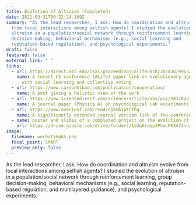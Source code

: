 ```yaml
---
title: Evolution of Altruism (Completed)
date: 2021-03-31T00:22:24.169Z
summary: "As the lead researcher, I ask: How do coordination and altruism evolve
  from local interactions among selfish agents? I studied the evolution of
  altruism in a population/social network through reinforcement learning, group
  decision-making, behavioral mechanisms (e.g., social learning and
  reputation-based regulation), and psychological experiments."
draft: false
featured: false
external_link: " "
links:
  - url: https://direct.mit.edu/isal/proceedings/alife2018/30/436/99632
    name: A recent CS conference (ALife) paper link on evolutionary agent simulation
      with social learning and collective voting
  - url: https://www.carsonhlbao.com/publication/cooperation/
    name: A post giving a holistic view of the work
  - url: https://www.sciencedirect.com/science/article/abs/pii/S037843711730938X?via%3Dihub
    name: A journal paper (Physica A) on psychological lab experiments and simulation
  - url: https://www.overleaf.com/read/njkmbjpttfhg
    name: A significantly extended journal version link of the conference paper
  - name: poster and slides of a completed project on the evolution of cooperation
    url: https://drive.google.com/drive/folders/1a3qKraepJPhmcP6X4T4nurX-B6d0ZLjP?usp=sharing
image:
  filename: wechatimg65.png
  focal_point: SMART
  preview_only: false
---
```

As the lead researcher, I ask: How do coordination and altruism evolve from local interactions among selfish agents? I studied the evolution of altruism in a population/social network through reinforcement learning, group decision-making, behavioral mechanisms (e.g., social learning, reputation-based regulation, and multilayered guidance), and psychological experiments.